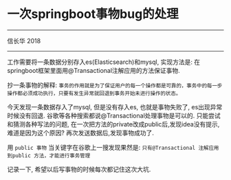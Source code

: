 # 一次springboot事物bug的处理

---

信长华 2018

---



工作需要将一条数据分别存入es(Elasticsearch)和mysql, 实现方法是: 在 springboot框架里面用@Transactional注解应用的方法保证事物.

抄一条事物的解释:
`事务的作用就是为了保证用户的每一个操作都是可靠的，事务中的每一步操作都必须成功执行，只要有发生异常就回退到事务开始未进行操作的状态。`

今天发现一条数据存入了mysql, 但是没有存入es, 也就是事物失败了, es出现异常时候没有回退.
谷歌等各种搜索都说@Transactional处理事物是可以的. 
只能尝试和猜测各种写法的问题, 在一次把方法的private改成public后,发现idea没有提示, 难道是因为这个原因? 再次发送数据后,发现事物成功了.

用 `public 事物` 当关键字在谷歌上一搜发现果然是: 
`只有@Transactional 注解应用到public 方法，才能进行事务管理`


记录一下, 希望以后写事物的时候每次都记住这次大坑.
